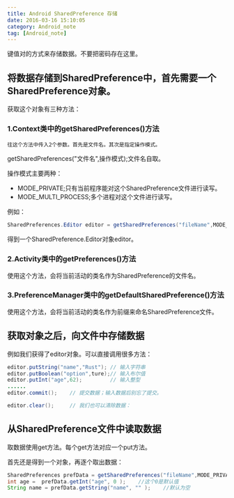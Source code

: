 ```yaml
---
title: Android SharedPreference 存储
date: 2016-03-16 15:10:05
category: Android_note
tag: [Android_note]
---
```


键值对的方式来存储数据。不要把密码存在这里。

## 将数据存储到SharedPreference中，首先需要一个SharedPreference对象。  
获取这个对象有三种方法：

### 1.Context类中的getSharedPreferences()方法  
    往这个方法中传入2个参数。首先是文件名。其次是指定操作模式。
getSharedPreferences("文件名",操作模式);文件名自取。

操作模式主要两种：

* MODE_PRIVATE;只有当前程序能对这个SharedPreference文件进行读写。
* MODE_MULTI_PROCESS;多个进程对这个文件进行读写。

例如：
```java
SharedPreferences.Editor editor = getSharedPreferences("fileName",MODE_PRIVATE).edit();
```
得到一个SharedPreference.Editor对象editor。

### 2.Activity类中的getPreferences()方法
使用这个方法，会将当前活动的类名作为SharedPreference的文件名。

### 3.PreferenceManager类中的getDefaultSharedPreference()方法
使用这个方法，会将当前活动的类名作为前缀来命名SharedPreference文件。

## 获取对象之后，向文件中存储数据
例如我们获得了editor对象。可以直接调用很多方法：
```java
editor.putString("name","Rust"); // 输入字符串
editor.putBoolean("option",ture);// 输入布尔值
editor.putInt("age",62);         // 输入整型
......
editor.commit();    // 提交数据；输入数据后别忘了提交。

editor.clear();     // 我们也可以清除数据：
```
## 从SharedPreference文件中读取数据
取数据使用get方法。每个get方法对应一个put方法。

首先还是得到一个对象，再逐个取出数据：
```java
SharedPreferences prefData = getSharedPreferences("fileName",MODE_PRIVATE);
int age =  prefData.getInt("age", 0 );    //这个0是默认值
String name = prefData.getString("name", "" );    //默认为空
```
